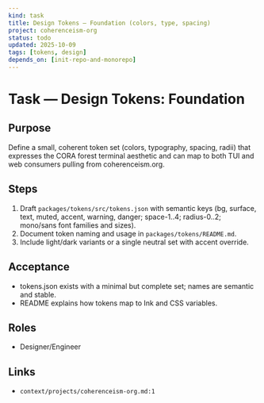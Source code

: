 ```yaml
---
kind: task
title: Design Tokens — Foundation (colors, type, spacing)
project: coherenceism-org
status: todo
updated: 2025-10-09
tags: [tokens, design]
depends_on: [init-repo-and-monorepo]
---
```


# Task — Design Tokens: Foundation

## Purpose
Define a small, coherent token set (colors, typography, spacing, radii) that expresses the CORA forest terminal aesthetic and can map to both TUI and web consumers pulling from coherenceism.org.

## Steps
1) Draft `packages/tokens/src/tokens.json` with semantic keys (bg, surface, text, muted, accent, warning, danger; space-1..4; radius-0..2; mono/sans font families and sizes).
2) Document token naming and usage in `packages/tokens/README.md`.
3) Include light/dark variants or a single neutral set with accent override.

## Acceptance
- tokens.json exists with a minimal but complete set; names are semantic and stable.
- README explains how tokens map to Ink and CSS variables.

## Roles
- Designer/Engineer

## Links
- `context/projects/coherenceism-org.md:1`
